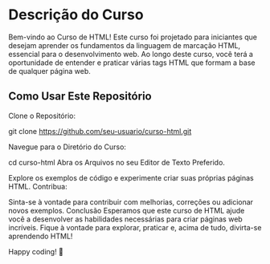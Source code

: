 # Descrição do Curso
Bem-vindo ao Curso de HTML! Este curso foi projetado para iniciantes que desejam aprender os fundamentos da linguagem de marcação HTML, essencial para o desenvolvimento web. Ao longo deste curso, você terá a oportunidade de entender e praticar várias tags HTML que formam a base de qualquer página web.

## Como Usar Este Repositório

Clone o Repositório:

git clone https://github.com/seu-usuario/curso-html.git

Navegue para o Diretório do Curso:

cd curso-html
Abra os Arquivos no seu Editor de Texto Preferido.

Explore os exemplos de código e experimente criar suas próprias páginas HTML.
Contribua:

Sinta-se à vontade para contribuir com melhorias, correções ou adicionar novos exemplos.
Conclusão
Esperamos que este curso de HTML ajude você a desenvolver as habilidades necessárias para criar páginas web incríveis. Fique à vontade para explorar, praticar e, acima de tudo, divirta-se aprendendo HTML!

Happy coding! 🚀




